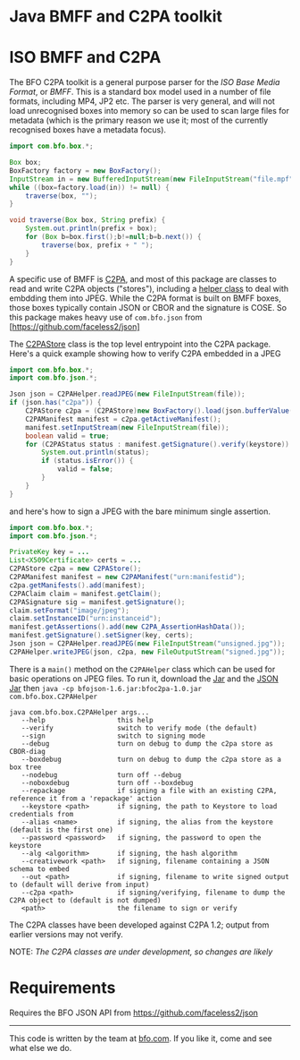 # Java BMFF and C2PA toolkit

# ISO BMFF and C2PA 

The BFO C2PA toolkit is a general purpose parser for the
_ISO Base Media Format_, or _BMFF_. This is a standard box model used in a number of file formats,
including MP4, JP2 etc. The parser is very general, and will not load unrecognised boxes into memory so
can be used to scan large files for metadata (which is the primary reason we use it; most of the
currently recognised boxes have a metadata focus).

```java
import com.bfo.box.*;

Box box;
BoxFactory factory = new BoxFactory();
InputStream in = new BufferedInputStream(new FileInputStream("file.mpf"));
while ((box=factory.load(in)) != null) {
    traverse(box, "");
}

void traverse(Box box, String prefix) {
    System.out.println(prefix + box);
    for (Box b=box.first();b!=null;b=b.next()) {
        traverse(box, prefix + " ");
    }
}
```

A specific use of BMFF is [C2PA](https://c2pa.org), and most of this package are
classes to read and write C2PA objects ("stores"), including a
[helper class](https://faceless2.github.io/c2pa/docs/com/bfo/box/C2PAHelper.html)
to deal with embdding them into JPEG.
While the C2PA format is built on BMFF boxes, those boxes typically contain JSON or CBOR
and the signature is COSE. So this package makes heavy use of `com.bfo.json` from [https://github.com/faceless2/json]

The [C2PAStore](https://faceless2.github.io/c2pa/docs/com/bfo/box/C2PAStore.html) class is the top
level entrypoint into the C2PA package. Here's a quick example showing how to verify C2PA embedded
in a JPEG

```java
import com.bfo.box.*;
import com.bfo.json.*;

Json json = C2PAHelper.readJPEG(new FileInputStream(file));
if (json.has("c2pa")) {
    C2PAStore c2pa = (C2PAStore)new BoxFactory().load(json.bufferValue("c2pa"));
    C2PAManifest manifest = c2pa.getActiveManifest();
    manifest.setInputStream(new FileInputStream(file));
    boolean valid = true;
    for (C2PAStatus status : manifest.getSignature().verify(keystore)) {
        System.out.println(status);
        if (status.isError()) {
            valid = false;
        }
    }
}
```

and here's how to sign a JPEG with the bare minimum single assertion.

```java
import com.bfo.box.*;
import com.bfo.json.*;

PrivateKey key = ...
List<X509Certificate> certs = ...
C2PAStore c2pa = new C2PAStore();
C2PAManifest manifest = new C2PAManifest("urn:manifestid");
c2pa.getManifests().add(manifest);
C2PAClaim claim = manifest.getClaim();
C2PASignature sig = manifest.getSignature();
claim.setFormat("image/jpeg");
claim.setInstanceID("urn:instanceid");
manifest.getAssertions().add(new C2PA_AssertionHashData());
manifest.getSignature().setSigner(key, certs);
Json json = C2PAHelper.readJPEG(new FileInputStream("unsigned.jpg"));
C2PAHelper.writeJPEG(json, c2pa, new FileOutputStream("signed.jpg"));
```

There is a `main()` method on the `C2PAHelper` class which can be used for basic
operations on JPEG files. To run it, download the [Jar](https://faceless2.github.io/c2pa/dist/bfoc2pa-1.0.jar) and
the [JSON Jar](https://faceless2.github.io/json/dist/bfojson-1.6.jar)  then
`java -cp bfojson-1.6.jar:bfoc2pa-1.0.jar com.bfo.box.C2PAHelper`

```
java com.bfo.box.C2PAHelper args...
   --help                  this help
   --verify                switch to verify mode (the default)
   --sign                  switch to signing mode
   --debug                 turn on debug to dump the c2pa store as CBOR-diag
   --boxdebug              turn on debug to dump the c2pa store as a box tree
   --nodebug               turn off --debug
   --noboxdebug            turn off --boxdebug
   --repackage             if signing a file with an existing C2PA, reference it from a 'repackage' action
   --keystore <path>       if signing, the path to Keystore to load credentials from
   --alias <name>          if signing, the alias from the keystore (default is the first one)
   --password <password>   if signing, the password to open the keystore
   --alg <algorithm>       if signing, the hash algorithm
   --creativework <path>   if signing, filename containing a JSON schema to embed
   --out <path>            if signing, filename to write signed output to (default will derive from input)
   --c2pa <path>           if signing/verifying, filename to dump the C2PA object to (default is not dumped)
   <path>                  the filename to sign or verify
```

The C2PA classes have been developed against C2PA 1.2; output from earlier versions may not verify.

NOTE: <i>The C2PA classes are under development, so changes are likely</i>

# Requirements

Requires the BFO JSON API from https://github.com/faceless2/json

-------

This code is written by the team at [bfo.com](https://bfo.com). If you like it, come and see what else we do.
